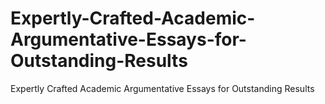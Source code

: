 # Expertly-Crafted-Academic-Argumentative-Essays-for-Outstanding-Results
Expertly Crafted Academic Argumentative Essays for Outstanding Results
